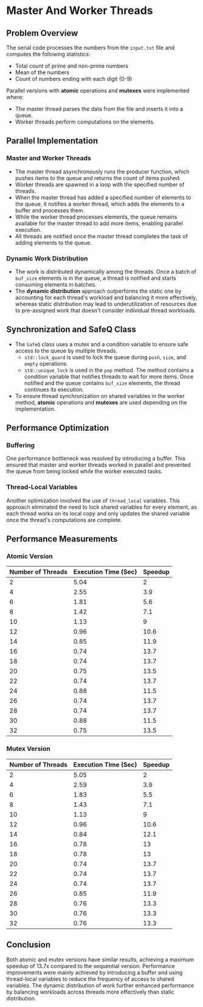 # Master And Worker Threads

## Problem Overview
The serial code processes the numbers from the `input.txt` file and computes the following statistics:
- Total count of prime and non-prime numbers
- Mean of the numbers
- Count of numbers ending with each digit (0-9)

Parallel versions with **atomic** operations and **mutexes** were implemented where:
- The master thread parses the data from the file and inserts it into a queue.
- Worker threads perform computations on the elements.

## Parallel Implementation

### Master and Worker Threads
- The master thread asynchronously runs the producer function, which pushes items to the queue and returns the count of items pushed.
- Worker threads are spawned in a loop with the specified number of threads.
- When the master thread has added a specified number of elements to the queue, it notifies a worker thread, which adds the elements to a buffer and processes them. 
- While the worker thread processes elements, the queue remains available for the master thread to add more items, enabling parallel execution.
- All threads are notified once the master thread completes the task of adding elements to the queue.

### Dynamic Work Distribution
- The work is distributed dynamically among the threads. Once a batch of `buf_size` elements is in the queue, a thread is notified and starts consuming elements in batches.
- The **dynamic distribution** approach outperforms the static one by accounting for each thread's workload and balancing it more effectively, whereas static distribution may lead to underutilization of resources due to pre-assigned work that doesn't consider individual thread workloads.

## Synchronization and SafeQ Class
- The `SafeQ` class uses a mutex and a condition variable to ensure safe access to the queue by multiple threads.
    - `std::lock_guard` is used to lock the queue during `push`, `size`, and `empty` operations.
    - `std::unique_lock` is used in the `pop` method. The method contains a condition variable that notifies threads to wait for more items. Once notified and the queue contains `buf_size` elements, the thread continues its execution.
- To ensure thread synchronization on shared variables in the worker method,  **atomic** operations and **mutexes** are used depending on the implementation.

## Performance Optimization

### Buffering
One performance bottleneck was resolved by introducing a buffer. This ensured that master and worker threads worked in parallel and prevented the queue from being locked while the worker executed tasks.

### Thread-Local Variables
Another optimization involved the use of `thread_local` variables. This approach eliminated the need to lock shared variables for every element, as each thread works on its local copy and only updates the shared variable once the thread's computations are complete.

## Performance Measurements

### Atomic Version
| Number of Threads | Execution Time (Sec) | Speedup |
|-------------------|--------------------|---------|
| 2                 | 5.04               | 2       |
| 4                 | 2.55               | 3.9     |
| 6                 | 1.81               | 5.6     |
| 8                 | 1.42               | 7.1     |
| 10                | 1.13               | 9       |
| 12                | 0.96               | 10.6    |
| 14                | 0.85               | 11.9    |
| 16                | 0.74               | 13.7    |
| 18                | 0.74               | 13.7    |
| 20                | 0.75               | 13.5    |
| 22                | 0.74               | 13.7    |
| 24                | 0.88               | 11.5    |
| 26                | 0.74               | 13.7    |
| 28                | 0.74               | 13.7    |
| 30                | 0.88               | 11.5    |
| 32                | 0.75               | 13.5    |

### Mutex Version
| Number of Threads | Execution Time (Sec) | Speedup |
|-------------------|--------------------|---------|
| 2                 | 5.05               | 2       |
| 4                 | 2.59               | 3.9     |
| 6                 | 1.83               | 5.5     |
| 8                 | 1.43               | 7.1     |
| 10                | 1.13               | 9       |
| 12                | 0.96               | 10.6    |
| 14                | 0.84               | 12.1    |
| 16                | 0.78               | 13      |
| 18                | 0.78               | 13      |
| 20                | 0.74               | 13.7    |
| 22                | 0.74               | 13.7    |
| 24                | 0.74               | 13.7    |
| 26                | 0.85               | 11.9    |
| 28                | 0.76               | 13.3    |
| 30                | 0.76               | 13.3    |
| 32                | 0.76               | 13.3    |

## Conclusion
Both atomic and mutex versions have similar results, achieving a maximum speedup of 13.7x compared to the sequential version. Performance improvements were mainly achieved by introducing a buffer and using thread-local variables to reduce the frequency of access to shared variables. The dynamic distribution of work further enhanced performance by balancing workloads across threads more effectively than static distribution.
